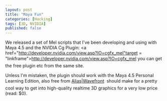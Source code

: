 ```yaml
---
layout: post
title: "Maya Fun"
categories: [Hacking]
tags: [3D, NVIDIA]
published: false
---
```

We released a set of Mel scripts that I've been developing and using with Maya 4.5 and the NVIDIA Cg Plugin: <a href="http://developer.nvidia.com/view.asp?IO=cgfx_mel"target = "linkframe">http://developer.nvidia.com/view.asp?IO=cgfx_mel</a> &#151; you can get the free plugin etc from the same site.

Unless I'm mistaken, the plugin should work with the Maya 4.5 Personal Learning Edition, also free from <a href="http://www.aliaswavefront.com">Alias|Wavefront</a> &#151; should make for a pretty cool way to get into high-quality realtime 3D graphics for a very low price (read: $0).
